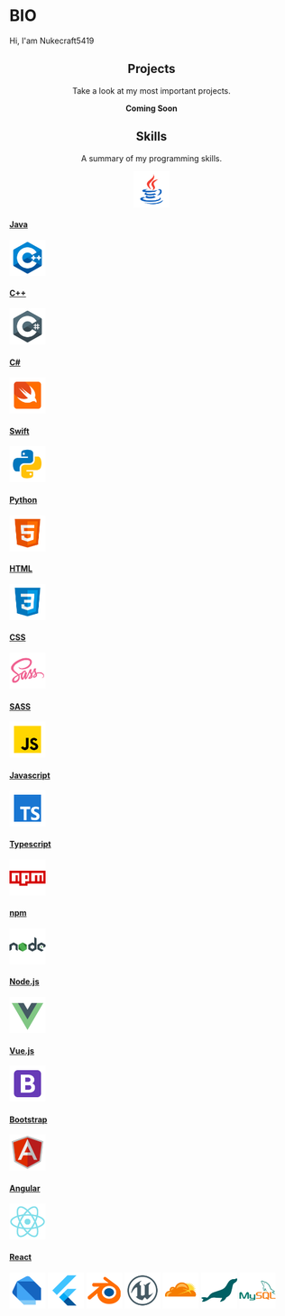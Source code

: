 # BIO

Hi, I'am Nukecraft5419

<h2 align="center">Projects</h2>
<p align="center">Take a look at my most important projects.</p>
<p align="center"><b>Coming Soon</b></p>

<h2 align="center">Skills</h2>
<p align="center">A summary of my programming skills.</p>

<div>
<p align="center">


<img src='https://raw.githubusercontent.com/Nukecraft5419/Nukecraft5419/master/skills/java.png' height='64px'/>
<a href="" target="_blank">
<h4>Java</h4>
</a>
<a href="" target="_blank">
<img src='https://raw.githubusercontent.com/Nukecraft5419/Nukecraft5419/master/skills/c++.png' height='64px'/>
<h4>C++</h4>
</a>
<a href="" target="_blank">
<img src='https://raw.githubusercontent.com/Nukecraft5419/Nukecraft5419/master/skills/c-sharp.png' height='64px'/>
<h4>C#</h4>
</a>
<a href="" target="_blank">
<img src='https://raw.githubusercontent.com/Nukecraft5419/Nukecraft5419/master/skills/swift.png' height='64px'/>
<h4>Swift</h4>
</a>
<a href="" target="_blank">
<img src='https://raw.githubusercontent.com/Nukecraft5419/Nukecraft5419/master/skills/python.png' height='64px'/>
<h4>Python</h4>
</a>
<a href="" target="_blank">
<img src='https://raw.githubusercontent.com/Nukecraft5419/Nukecraft5419/master/skills/html.png' height='64px'/>
<h4>HTML</h4>
</a>
<a href="" target="_blank">
<img src='https://raw.githubusercontent.com/Nukecraft5419/Nukecraft5419/master/skills/css3.png' height='64px'/>
<h4>CSS</h4>
</a>
<a href="" target="_blank">
<img src='https://raw.githubusercontent.com/Nukecraft5419/Nukecraft5419/master/skills/sass.png' height='64px'/>
<h4>SASS</h4>
</a>
<a href="" target="_blank">
<img src='https://raw.githubusercontent.com/Nukecraft5419/Nukecraft5419/master/skills/javascript.png' height='64px'/>
<h4>Javascript</h4>
<a>
<a href="" target="_blank">
<img src='https://raw.githubusercontent.com/Nukecraft5419/Nukecraft5419/master/skills/typescript.png' height='64px'/>
<h4>Typescript</h4>
<a>
<a href="" target="_blank">
<img src='https://raw.githubusercontent.com/Nukecraft5419/Nukecraft5419/master/skills/npm.png' height='64px'/>
<h4>npm</h4>
<a>
<a href="" target="_blank">
<img src='https://raw.githubusercontent.com/Nukecraft5419/Nukecraft5419/master/skills/nodejs.png' height='64px'/>
<h4>Node.js</h4>
<a>
<a href="" target="_blank">
<img src='https://raw.githubusercontent.com/Nukecraft5419/Nukecraft5419/master/skills/vuejs.png' height='64px'/>
<h4>Vue.js</h4>
<a>
<a href="https://getbootstrap.com" target="_blank">
<img src='https://raw.githubusercontent.com/Nukecraft5419/Nukecraft5419/master/skills/bootstrap.png' height='64px'/>
<h4>Bootstrap</h4>
</a>
<a href="https://angular.io" target="_blank">
<img src='https://raw.githubusercontent.com/Nukecraft5419/Nukecraft5419/master/skills/angularjs.png' height='64px'/>
<h4>Angular</h4>
</a>
<a href="https://reactjs.org" target="_blank">
<img src='https://raw.githubusercontent.com/Nukecraft5419/Nukecraft5419/master/skills/react.png' height='64px'/>
<h4>React</h4>
</a>
<img src='https://raw.githubusercontent.com/Nukecraft5419/Nukecraft5419/master/skills/dart.png' height='64px'/>
<img src='https://raw.githubusercontent.com/Nukecraft5419/Nukecraft5419/master/skills/flutter.png' height='64px'/>
<img src='https://raw.githubusercontent.com/Nukecraft5419/Nukecraft5419/master/skills/blender.png' height='64px'/>
<img src='https://raw.githubusercontent.com/Nukecraft5419/Nukecraft5419/master/skills/unreal-engine.png' height='64px'/>
<img src='https://raw.githubusercontent.com/Nukecraft5419/Nukecraft5419/master/skills/cloudflare.png' height='64px'/>
<img src='https://raw.githubusercontent.com/Nukecraft5419/Nukecraft5419/master/skills/mariadb.png' height='64px'/>
<img src='https://raw.githubusercontent.com/Nukecraft5419/Nukecraft5419/master/skills/mysql.png' height='64px'/>
</p>
</div>
